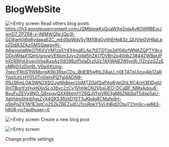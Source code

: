 # BlogWebSite

![<Entry screen](https://lh3.googleusercontent.com/JQMbjpwKxQoaWXg2ola4vKOWRBEojJwnD7_ZPZR8-x-jNIMWQNrJQp3I-GD8gm0j6g6ydapa6ZC_mEdSqWdv5y1MXBgGvtIhEHq83z_QUVIe0VH8aLpxZDdA3ZAzGMSQawpyKj-A6wvgnaWeO7t6XVVM1zs5Y41HmdELAp7tSTDTzp2d106ofWNAZQPTY9csODloWdaX1QmUsnvwVE6bm3Jvv2qIld5hZA17DVBn2o40dk23844ZWBpUPhXcR9jhtUrveyjVbs8jxsAzYdO98zIf1xlaDrzlUlz74XWAB2WIyn9j_l1ZnzzGZzExMRj0GzDm9L-VGeXKUng-7necrFRtiSTtWMonsK9b3RsxCDu_iBdEB5wfltLDAaU_n0ETATpUjzuyAb1ZaRYpq1uhLHY01JlTnl0ehjPQTgI4ADN9-If9J36mLOA3WN2XSl2JgNh8eecUqMTZGpf2qP4g6Vel2hL1fC4cH3EtDgjUXHTBonYzHykNXqSLg36vc2zCy1VhHkCN2VbslJEO-DCaBF_NMxAdqu8-BouFuZEVx9NO_Q8xpgvQXX8btm1YZ6QJVfxiVR03gM6ZNbSqTSdxp5aU-XahfdmShkjb1gsZvX4QKS3flzhD1ST3uKkdg8CMafp9rt-qSbPqZX1W1E3stCg2S2kZBEZsdOJ1zoRpkY5VUhBid2OIuI721m0c=w883-h808-no?authuser=0)
Read others blog posts
https://lh3.googleusercontent.com/JQMbjpwKxQoaWXg2ola4vKOWRBEojJwnD7_ZPZR8-x-jNIMWQNrJQp3I-GD8gm0j6g6ydapa6ZC_mEdSqWdv5y1MXBgGvtIhEHq83z_QUVIe0VH8aLpxZDdA3ZAzGMSQawpyKj-A6wvgnaWeO7t6XVVM1zs5Y41HmdELAp7tSTDTzp2d106ofWNAZQPTY9csODloWdaX1QmUsnvwVE6bm3Jvv2qIld5hZA17DVBn2o40dk23844ZWBpUPhXcR9jhtUrveyjVbs8jxsAzYdO98zIf1xlaDrzlUlz74XWAB2WIyn9j_l1ZnzzGZzExMRj0GzDm9L-VGeXKUng-7necrFRtiSTtWMonsK9b3RsxCDu_iBdEB5wfltLDAaU_n0ETATpUjzuyAb1ZaRYpq1uhLHY01JlTnl0ehjPQTgI4ADN9-If9J36mLOA3WN2XSl2JgNh8eecUqMTZGpf2qP4g6Vel2hL1fC4cH3EtDgjUXHTBonYzHykNXqSLg36vc2zCy1VhHkCN2VbslJEO-DCaBF_NMxAdqu8-BouFuZEVx9NO_Q8xpgvQXX8btm1YZ6QJVfxiVR03gM6ZNbSqTSdxp5aU-XahfdmShkjb1gsZvX4QKS3flzhD1ST3uKkdg8CMafp9rt-qSbPqZX1W1E3stCg2S2kZBEZsdOJ1zoRpkY5VUhBid2OIuI721m0c=w883-h808-no?authuser=0


![<Entry screen](https://lh3.googleusercontent.com/Bg2Fy-mkwsIJEFeasNp9v7kN4_wiASZaOM427z1qFHIwZBdqNJWedVOYo8kzCPwP-EDd1mdLsTdK7-sTzT5yumCB1NubO2Ak9WRETfEXkBE6WcvopgMJz2R82T9gsw7l5Xmns0ViVLAFPy9SqS4Gz_Db3Tx2Cd4quJq-6JjB5Qju8lZVPfQP6oZkdIAbwndXpI11zZuP1Xelj86BJMDwL7Vwdc3a5d6MJ8KSU-p4qNuKs_Bqd13gtpROC6pzqND2Fj3DmL5w3mUHQASk0R3rjHbkoNXMS_sL9f44F80pesz2WyhAU-5C_6nvTKyOR8iCoBqOa7PjnjdxdmKrLPzkE4aLLdWR9i8bbFv9HjREL-dQkCWV1M4PyoCCtOc1lxK1DMLBYavlKgPKCe4vUqL1L3IBAuZmTcOYg68pIpn9obJnx__0IHGrp5LmDz1lXjMBZbV1-6H8Ks0svGfYHgYc8ETCM9TeyZ9stuQD_0N7fu9Gy8NzfhiGWMaN8XfDQkdTEMUc5L6Sz86a5gGyPNol6Pjc7lZwdUO7tvHfuL0xsugFqpJlmXV2BVoN4T-YYECS6JYhmvcE0eeZG1KFklx78nZypibwH8GSkvexJPg5cf5Zt7XfspP8lnGKQlaxFOW7_7CTcKl0WRrdjwR9UqcFYer5Y0sdeMY9X0VHjP3v5ALFX8Rph1_uxANWXPbl=w991-h808-no?authuser=0)
Create a new blog post

![<Entry screen](https://lh3.googleusercontent.com/CRpClUPuFwl6INcWA0qlmeRH8yNrDbcpE1q4Eb2ko621ju0i3Wb86XFAyOjRvMh2Kl2wv6UbB94FwyGesbOlkyAtJLMXD0dXssEdMd-2XNxqTQRe-2lWcJA5T9sWyyNEQznzg1S37ZKw1QC_CHdeFHrgLo2vXtYpp8Q0tV2PoD0BNYcNmVcpBSqNyBboFfGtqJsHexQcyzJAq3yN-0rAUzCYSdtegZDSMukEGthH1M2u9DG3jCSAgLpJEwFL2WoXYgELtoGzj1KyTtBjku6jQo7IHviFsGK946N1TWzSZon-e17sEJWwLuAKZvaxlZgMegav-eYpV-1RHldnxUS-ecNFwQQGY7Gl5IAVVdlX2YvRO4qOcsKdwGof9j2byFQB4YTAorhWgYCPdZB5Hr0TcKYia31X_FU5TPLfLxNVu8l2nXEMevTBcVm7C3_Hq6Hg3H7ST_oR7iXthm_poqxZ7yAgN1yLJDblVQ_JMuDtjeh0fJcONQv29SwK02gwFuftVf7tYe56SaSmKlH2x5Q8O3sbeHmZLILy9x0Fha8cU22YYLWiqf_4iFEvdWqZUSjD33wKatJURwRv1L9eZ3tK_n1xUdUiZsJQ3sA2FuW35VNR7wP9omkqGDDkcjlOmd0d0-u6D4hESZeeznaUYK5Y2GQximMZv9BDgicKMSSclxWyYF2YEZ81IJiGn792=w1275-h800-no?authuser=0)

Change profile settings
